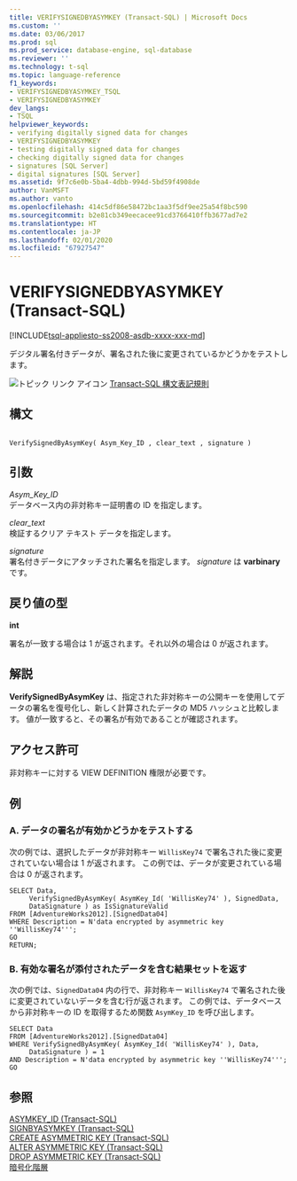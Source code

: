 ```yaml
---
title: VERIFYSIGNEDBYASYMKEY (Transact-SQL) | Microsoft Docs
ms.custom: ''
ms.date: 03/06/2017
ms.prod: sql
ms.prod_service: database-engine, sql-database
ms.reviewer: ''
ms.technology: t-sql
ms.topic: language-reference
f1_keywords:
- VERIFYSIGNEDBYASYMKEY_TSQL
- VERIFYSIGNEDBYASYMKEY
dev_langs:
- TSQL
helpviewer_keywords:
- verifying digitally signed data for changes
- VERIFYSIGNEDBYASYMKEY
- testing digitally signed data for changes
- checking digitally signed data for changes
- signatures [SQL Server]
- digital signatures [SQL Server]
ms.assetid: 9f7c6e0b-5ba4-4dbb-994d-5bd59f4908de
author: VanMSFT
ms.author: vanto
ms.openlocfilehash: 414c5df86e58472bc1aa3f5df9ee25a54f8bc590
ms.sourcegitcommit: b2e81cb349eecacee91cd3766410ffb3677ad7e2
ms.translationtype: HT
ms.contentlocale: ja-JP
ms.lasthandoff: 02/01/2020
ms.locfileid: "67927547"
---
```

# <a name="verifysignedbyasymkey-transact-sql"></a>VERIFYSIGNEDBYASYMKEY (Transact-SQL)
[!INCLUDE[tsql-appliesto-ss2008-asdb-xxxx-xxx-md](../../includes/tsql-appliesto-ss2008-asdb-xxxx-xxx-md.md)]

  デジタル署名付きデータが、署名された後に変更されているかどうかをテストします。  
  
 ![トピック リンク アイコン](../../database-engine/configure-windows/media/topic-link.gif "トピック リンク アイコン") [Transact-SQL 構文表記規則](../../t-sql/language-elements/transact-sql-syntax-conventions-transact-sql.md)  
  
## <a name="syntax"></a>構文  
  
```  
  
VerifySignedByAsymKey( Asym_Key_ID , clear_text , signature )  
```  
  
## <a name="arguments"></a>引数  
 *Asym_Key_ID*  
 データベース内の非対称キー証明書の ID を指定します。  
  
 *clear_text*  
 検証するクリア テキスト データを指定します。  
  
 *signature*  
 署名付きデータにアタッチされた署名を指定します。 *signature* は **varbinary** です。  
  
## <a name="return-types"></a>戻り値の型  
 **int**  
  
 署名が一致する場合は 1 が返されます。それ以外の場合は 0 が返されます。  
  
## <a name="remarks"></a>解説  
 **VerifySignedByAsymKey** は、指定された非対称キーの公開キーを使用してデータの署名を復号化し、新しく計算されたデータの MD5 ハッシュと比較します。 値が一致すると、その署名が有効であることが確認されます。  
  
## <a name="permissions"></a>アクセス許可  
 非対称キーに対する VIEW DEFINITION 権限が必要です。  
  
## <a name="examples"></a>例  
  
### <a name="a-testing-for-data-with-a-valid-signature"></a>A. データの署名が有効かどうかをテストする  
 次の例では、選択したデータが非対称キー `WillisKey74` で署名された後に変更されていない場合は 1 が返されます。 この例では、データが変更されている場合は 0 が返されます。  
  
```  
SELECT Data,  
     VerifySignedByAsymKey( AsymKey_Id( 'WillisKey74' ), SignedData,  
     DataSignature ) as IsSignatureValid  
FROM [AdventureWorks2012].[SignedData04]   
WHERE Description = N'data encrypted by asymmetric key ''WillisKey74''';  
GO  
RETURN;  
```  
  
### <a name="b-returning-a-result-set-that-contains-data-with-a-valid-signature"></a>B. 有効な署名が添付されたデータを含む結果セットを返す  
 次の例では、`SignedData04` 内の行で、非対称キー `WillisKey74` で署名された後に変更されていないデータを含む行が返されます。 この例では、データベースから非対称キーの ID を取得するため関数 `AsymKey_ID` を呼び出します。  
  
```  
SELECT Data   
FROM [AdventureWorks2012].[SignedData04]   
WHERE VerifySignedByAsymKey( AsymKey_Id( 'WillisKey74' ), Data,  
     DataSignature ) = 1  
AND Description = N'data encrypted by asymmetric key ''WillisKey74''';  
GO  
```  
  
## <a name="see-also"></a>参照  
 [ASYMKEY_ID &#40;Transact-SQL&#41;](../../t-sql/functions/asymkey-id-transact-sql.md)   
 [SIGNBYASYMKEY &#40;Transact-SQL&#41;](../../t-sql/functions/signbyasymkey-transact-sql.md)   
 [CREATE ASYMMETRIC KEY &#40;Transact-SQL&#41;](../../t-sql/statements/create-asymmetric-key-transact-sql.md)   
 [ALTER ASYMMETRIC KEY &#40;Transact-SQL&#41;](../../t-sql/statements/alter-asymmetric-key-transact-sql.md)   
 [DROP ASYMMETRIC KEY &#40;Transact-SQL&#41;](../../t-sql/statements/drop-asymmetric-key-transact-sql.md)   
 [暗号化階層](../../relational-databases/security/encryption/encryption-hierarchy.md)  
  
  
